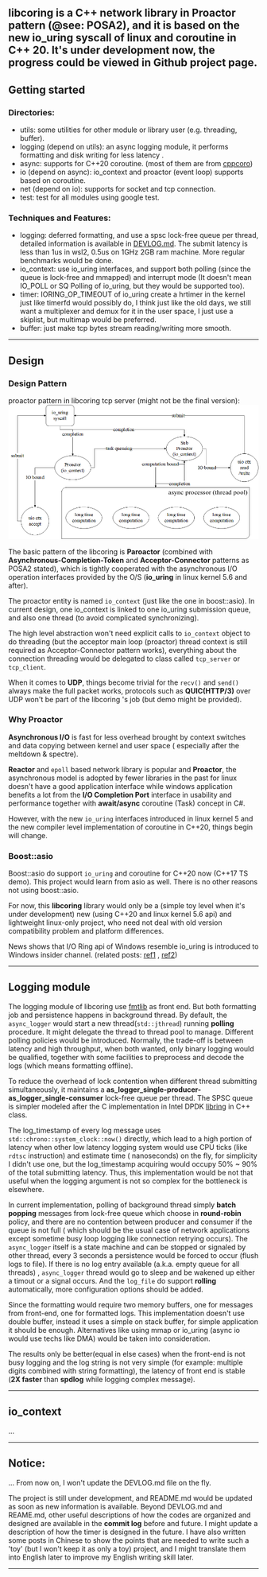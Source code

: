 libcoring is a C++ network library in Proactor pattern (@see: POSA2), and it is based on the new io_uring
syscall of linux and coroutine in C++ 20. It's under development now, the progress could be viewed in Github project
page.
---

## Getting started

### Directories:

- utils: some utilities for other module or library user (e.g. threading, buffer).
- logging (depend on utils): an async logging module, it performs formatting and disk writing for less latency .
- async: supports for C++20 coroutine. (most of them are from [cppcoro](https://github.com/lewissbaker/cppcoro))
- io (depend on async): io_context and proactor (event loop) supports based on coroutine.
- net (depend on io): supports for socket and tcp connection.
- test: test for all modules using google test.

### Techniques and Features:

- logging: deferred formatting, and use a spsc lock-free queue per thread, detailed information is available
  in [DEVLOG.md](./DEVLOG.md). The submit latency is less than 1us in wsl2, 0.5us on 1GHz 2GB ram machine. More regular
  benchmarks would be done.
- io_context: use io_uring interfaces, and support both polling (since the queue is lock-free and mmapped) and interrupt
  mode (It doesn't mean IO_POLL or SQ Polling of io_uring, but they would be supported too).
- timer: IORING_OP_TIMEOUT of io_uring create a hrtimer in the kernel just like timerfd would possibly do, I think just
  like the old days, we still want a multiplexer and demux for it in the user space, I just use a skiplist, but multimap
  would be preferred.
- buffer: just make tcp bytes stream reading/writing more smooth.

---

## Design

### Design Pattern

proactor pattern in libcoring tcp server (might not be the final version):
![proactor pattern image](https://github.com/rzbdz/libcoring/blob/dev/.res/proactor_model.png )

The basic pattern of the libcoring is **Paroactor** (combined with **Asynchronous-Completion-Token** and
**Acceptor-Connector**
patterns as POSA2 stated), which is tightly cooperated with the asynchronous I/O operation interfaces provided by the
O/S (**io_uring** in linux kernel 5.6 and after).

The proactor entity is named `io_context` (just like the one in boost::asio). In current design, one io_context is
linked to one io_uring submission queue, and also one thread (to avoid complicated synchronizing).

The high level abstraction won't need explicit calls to `io_context` object to do threading (but the acceptor main
loop (proactor) thread context is still required as Acceptor-Connector pattern works), everything about the connection
threading would be delegated to class called `tcp_server` or `tcp_client`.

When it comes to **UDP**, things become trivial for the `recv()` and `send()` always make the full packet works,
protocols such as **QUIC(HTTP/3)** over UDP won't be part of the libcoring 's job (but demo might be provided).

### Why Proactor

**Asynchronous I/O** is fast for less overhead brought by context switches and data copying between kernel and user
space (
especially after the meltdown & spectre).

**Reactor** and `epoll` based network library is popular and **Proactor**, the asynchronous model is adopted by fewer
libraries in the past for linux doesn't have a good application interface while windows application benefits a lot from
the **I/O Completion Port** interface in usability and performance together with **await/async** coroutine (Task)
concept in C#.

However, with the new `io_uring` interfaces introduced in linux kernel 5 and the new compiler level
implementation of coroutine in C++20, things begin will change.

### Boost::asio

Boost::asio do support `io_uring` and coroutine for C++20 now (C++17 TS demo). This project would learn from
asio as well. There is no other reasons not using boost::asio.

For now, this **libcoring** library would only be a (simple toy level when it's under development) new (using C++20 and
linux kernel 5.6 api) and lightweight linux-only project, who need not deal with old version compatibility problem and
platform differences.

News shows that I/O Ring api of Windows resemble io_uring is introduced to Windows insider channel. (related
posts: [ref1](https://windows-internals.com/i-o-rings-when-one-i-o-operation-is-not-enough/)
, [ref2](https://windows-internals.com/ioring-vs-io_uring-a-comparison-of-windows-and-linux-implementations/))

---

## Logging module

The logging module of libcoring use [fmtlib](https://github.com/fmtlib/fmt)
as front end. But both formatting job and persistence happens in background thread. By default, the
`async_logger` would start a new thread(`std::jthread`) running **polling** procedure. It might delegate the thread to
thread pool to manage. Different polling policies would be introduced. Normally, the trade-off is between latency and
high throughput, when both wanted, only binary logging would be qualified, together with some facilities to preprocess
and decode the logs (which means formatting offline).

To reduce the overhead of lock contention when different thread submitting simultaneously, it maintains a
**as_logger_single-producer-as_logger_single-consumer** lock-free queue per thread. The SPSC queue is simpler modeled
after the C implementation in Intel DPDK [libring](https://github.com/DPDK/dpdk/tree/main/lib/ring) in C++ class.

The log_timestamp of every log message uses `std::chrono::system_clock::now()` directly, which lead to a high portion of
latency when other low latency logging system would use CPU ticks (like `rdtsc` instruction) and estimate time (
nanoseconds) on the fly, for simplicity I didn't use one, but the log_timestamp acquiring would occupy 50% ~ 90% of the
total submitting latency. Thus, this implementation would be not that useful when the logging argument is not so complex
for the bottleneck is elsewhere.

In current implementation, polling of background thread simply **batch popping** messages from lock-free queue which
choose in **round-robin** policy, and there are no contention between producer and consumer if the queue is not full (
which should be the usual case of network applications except sometime busy loop logging like connection retrying
occurs). The `async_logger` itself is a state machine and can be stopped or signaled by other thread, every 3 seconds a
persistence would be forced to occur (flush logs to file). If there is no log entry available (a.k.a. empty queue for
all threads)
, `async_logger` thread would go to sleep and be wakened up either a timout or a signal occurs. And the `log_file` do
support
**rolling** automatically, more configuration options should be added.

Since the formatting would require two memory buffers, one for messages from front-end, one for formatted logs. This
implementation doesn't use double buffer, instead it uses a simple on stack buffer, for simple application it should be
enough. Alternatives like using mmap or io_uring (async io would use techs like DMA) would be taken into
consideration.

The results only be better(equal in else cases) when the front-end is not busy logging and the log string is not very
simple (for example:
multiple digits combined with string formatting), the latency of front end is stable (**2X faster** than
**spdlog** while logging complex message).

---

## io_context

...

---

## Notice:

... From now on, I won't update the DEVLOG.md file on the fly.

The project is still under development, and README.md would be updated as soon as new information is available. Beyond
DEVLOG.md and REAME.md, other useful descriptions of how the codes are organized and designed are available in the
**commit log** before and future. I might update a description of how the timer is designed in the future. I have also
written some posts in Chinese to show the points that are needed to write such a 'toy' (but I won't keep it as only a
toy) project, and I might translate them into English later to improve my English writing skill later.

---
